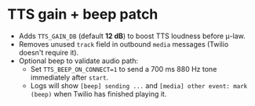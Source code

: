 # TTS gain + beep patch

- Adds `TTS_GAIN_DB` (default **12 dB**) to boost TTS loudness before μ-law.
- Removes unused `track` field in outbound `media` messages (Twilio doesn't require it).
- Optional beep to validate audio path:
  - Set `TTS_BEEP_ON_CONNECT=1` to send a 700 ms 880 Hz tone immediately after `start`.
  - Logs will show `[beep] sending ...` and `[media] other event: mark (beep)` when Twilio has finished playing it.

